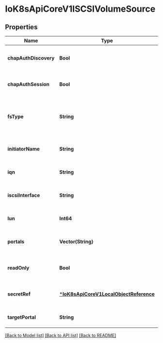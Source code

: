 # IoK8sApiCoreV1ISCSIVolumeSource


## Properties
Name | Type | Description | Notes
------------ | ------------- | ------------- | -------------
**chapAuthDiscovery** | **Bool** | chapAuthDiscovery defines whether support iSCSI Discovery CHAP authentication | [optional] [default to nothing]
**chapAuthSession** | **Bool** | chapAuthSession defines whether support iSCSI Session CHAP authentication | [optional] [default to nothing]
**fsType** | **String** | fsType is the filesystem type of the volume that you want to mount. Tip: Ensure that the filesystem type is supported by the host operating system. Examples: \&quot;ext4\&quot;, \&quot;xfs\&quot;, \&quot;ntfs\&quot;. Implicitly inferred to be \&quot;ext4\&quot; if unspecified. More info: https://kubernetes.io/docs/concepts/storage/volumes#iscsi | [optional] [default to nothing]
**initiatorName** | **String** | initiatorName is the custom iSCSI Initiator Name. If initiatorName is specified with iscsiInterface simultaneously, new iSCSI interface &lt;target portal&gt;:&lt;volume name&gt; will be created for the connection. | [optional] [default to nothing]
**iqn** | **String** | iqn is the target iSCSI Qualified Name. | [default to nothing]
**iscsiInterface** | **String** | iscsiInterface is the interface Name that uses an iSCSI transport. Defaults to &#39;default&#39; (tcp). | [optional] [default to nothing]
**lun** | **Int64** | lun represents iSCSI Target Lun number. | [default to nothing]
**portals** | **Vector{String}** | portals is the iSCSI Target Portal List. The portal is either an IP or ip_addr:port if the port is other than default (typically TCP ports 860 and 3260). | [optional] [default to nothing]
**readOnly** | **Bool** | readOnly here will force the ReadOnly setting in VolumeMounts. Defaults to false. | [optional] [default to nothing]
**secretRef** | [***IoK8sApiCoreV1LocalObjectReference**](IoK8sApiCoreV1LocalObjectReference.md) |  | [optional] [default to nothing]
**targetPortal** | **String** | targetPortal is iSCSI Target Portal. The Portal is either an IP or ip_addr:port if the port is other than default (typically TCP ports 860 and 3260). | [default to nothing]


[[Back to Model list]](../README.md#models) [[Back to API list]](../README.md#api-endpoints) [[Back to README]](../README.md)


